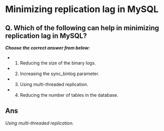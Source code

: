 # Minimizing replication lag in MySQL

## Q. Which of the following can help in minimizing replication lag in MySQL?

***Choose the correct answer from below:***
  
  - 1. Reducing the size of the binary logs.

  - 2. Increasing the sync_binlog parameter.

  - 3. Using multi-threaded replication.

  - 4. Reducing the number of tables in the database.


## Ans
*Using multi-threaded replication.*
